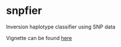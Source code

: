 # snpfier
Inversion haplotype classifier using SNP data

Vignette can be found [here](https://github.com/isglobal-brge/snpfier/blob/master/vignettes1/SNPfier.html) 
